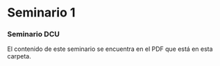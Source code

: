 # Seminario 1

### Seminario DCU

El contenido de este seminario se encuentra en el PDF que está en esta carpeta.
